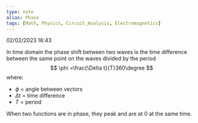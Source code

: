 ```yaml
---
type: note
alias: Phase
tags: [Math, Physics, Circuit_Analysis, Electromagnetics]
---
```

02/02/2023 16:43

  

In time domain the phase shift between two waves is the time difference between the same point on the waves divided by the period
$$
\phi =\frac{\Delta t}{T}360\degree
$$
where:
- $\phi$ = angle between vectors
- $\Delta t$ = time difference
- $T$ = period

When two functions are in phase, they peak and are at 0 at the same time.